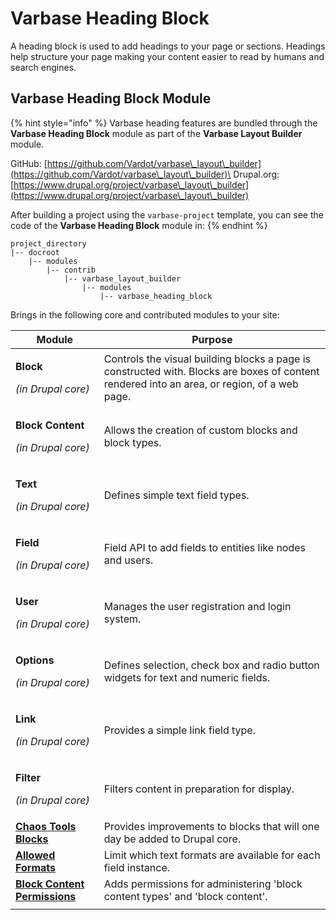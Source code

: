 # Varbase Heading Block

A heading block is used to add headings to your page or sections. Headings help structure your page making your content easier to read by humans and search engines.

## Varbase Heading Block Module

{% hint style="info" %}
Varbase heading features are bundled through the **Varbase Heading Block** module as part of the **Varbase Layout Builder** module.

GitHub: [https://github.com/Vardot/varbase\_layout\_builder](https://github.com/Vardot/varbase\_layout\_builder)\
Drupal.org: [https://www.drupal.org/project/varbase\_layout\_builder](https://www.drupal.org/project/varbase\_layout\_builder)

After building a project using the `varbase-project` template, you can see the code of the **Varbase Heading Block** module in:
{% endhint %}

```
project_directory
|-- docroot
    |-- modules
        |-- contrib
            |-- varbase_layout_builder
                |-- modules
                    |-- varbase_heading_block
```

Brings in the following core and contributed modules to your site:

| Module                                                                                      | Purpose                                                                                                                                      |
| ------------------------------------------------------------------------------------------- | -------------------------------------------------------------------------------------------------------------------------------------------- |
| <p><strong>Block</strong></p><p><em>(in Drupal core)</em></p>                               | Controls the visual building blocks a page is constructed with. Blocks are boxes of content rendered into an area, or region, of a web page. |
| <p><strong>Block Content</strong></p><p><em>(in Drupal core)</em></p>                       | Allows the creation of custom blocks and block types.                                                                                        |
| <p><strong>Text</strong></p><p><em>(in Drupal core)</em></p>                                | Defines simple text field types.                                                                                                             |
| <p><strong>Field</strong></p><p><em>(in Drupal core)</em></p>                               | Field API to add fields to entities like nodes and users.                                                                                    |
| <p><strong>User</strong></p><p><em>(in Drupal core)</em></p>                                | Manages the user registration and login system.                                                                                              |
| <p><strong>Options</strong></p><p><em>(in Drupal core)</em></p>                             | Defines selection, check box and radio button widgets for text and numeric fields.                                                           |
| <p><strong>Link</strong></p><p><em>(in Drupal core)</em></p>                                | Provides a simple link field type.                                                                                                           |
| <p><strong>Filter</strong></p><p><em>(in Drupal core)</em></p>                              | Filters content in preparation for display.                                                                                                  |
| [**Chaos Tools Blocks**](https://www.drupal.org/project/ctools)                             | Provides improvements to blocks that will one day be added to Drupal core.                                                                   |
| [**Allowed Formats**](https://www.drupal.org/project/allowed\_formats)                      | Limit which text formats are available for each field instance.                                                                              |
| [**Block Content Permissions**](https://www.drupal.org/project/block\_content\_permissions) | Adds permissions for administering 'block content types' and 'block content'.                                                                |
|                                                                                             |                                                                                                                                              |
